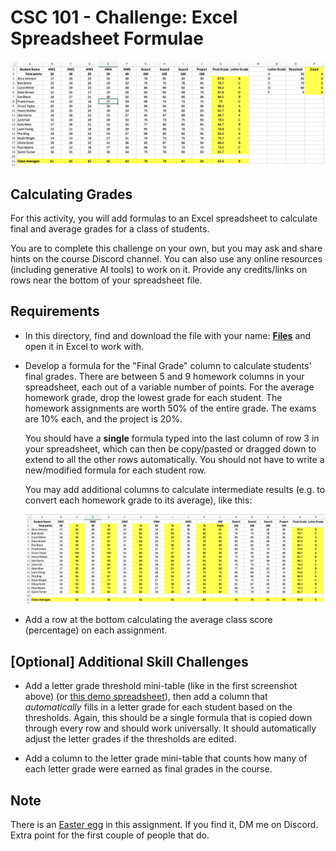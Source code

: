 # CSC 101 - Challenge: Excel Spreadsheet Formulae

![Excel spreadsheet example](option1.png)

## Calculating Grades

For this activity, you will add formulas to an Excel spreadsheet to calculate final and average grades for a class of students. 

You are to complete this challenge on your own, but you may ask and share hints on the course Discord channel. You can also use any online resources (including generative AI tools) to work on it. Provide any credits/links on rows near the bottom of your spreadsheet file.

## Requirements 

- In this directory, find and download the file with your name: **[Files](./files/)** and open it in Excel to work with.
- Develop a formula for the "Final Grade" column to calculate students' final grades. There are between 5 and 9 homework columns in your spreadsheet, each out of a variable number of points. For the average homework grade, drop the lowest grade for each student. The homework assignments are worth 50% of the entire grade. The exams are 10% each, and the project is 20%.

    You should have a **single** formula typed into the last column of row 3 in your spreadsheet, which can then be copy/pasted or dragged down to extend to all the other rows automatically. You should not have to write a new/modified formula for each student row.

    You may add additional columns to calculate intermediate results (e.g. to convert each homework grade to its average), like this:

    ![Excel spreadsheet alternate example](option2.png)

- Add a row at the bottom calculating the average class score (percentage) on each assignment.

## [Optional] Additional Skill Challenges

- Add a letter grade threshold mini-table (like in the first screenshot above) (or [this demo spreadsheet](demo-solution-values-only.xlsx)), then add a column that *automatically* fills in a letter grade for each student based on the thresholds. Again, this should be a single formula that is copied down through every row and should work universally. It should automatically adjust the letter grades if the thresholds are edited. 

- Add a column to the letter grade mini-table that counts how many of each letter grade were earned as final grades in the course.

## Note

There is an [Easter egg](https://en.wikipedia.org/wiki/Easter_egg_(media)) in this assignment. If you find it, DM me on Discord. Extra point for the first couple of people that do.

